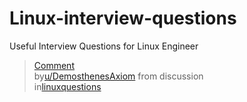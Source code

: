 # Linux-interview-questions
Useful Interview Questions for Linux Engineer

<blockquote class="reddit-embed-bq" data-embed-snippet="1_0_2496" data-embed-showedits="false" data-embed-created="2024-03-24T18:40:19.428Z" data-embed-height="1880"><a href="https://www.reddit.com/r/linuxquestions/comments/11tynim/comment/jcol3yd/">Comment</a><br> by<a href="https://www.reddit.com/user/DemosthenesAxiom/">u/DemosthenesAxiom</a> from discussion<a href="https://www.reddit.com/r/linuxquestions/comments/11tynim/interview_questions_for_linux_engineer/"><no value=""></no></a><br> in<a href="https://www.reddit.com/r/linuxquestions/">linuxquestions</a></blockquote><script async="" src="https://embed.reddit.com/widgets.js" charset="UTF-8"></script>
